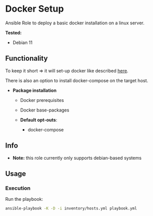 # Docker Setup
Ansible Role to deploy a basic docker installation on a linux server.


**Tested:**
* Debian 11

## Functionality

To keep it short => it will set-up docker like described [here](https://docs.docker.com/engine/install/debian/).

There is also an option to install docker-compose on the target host.

* **Package installation**
  * Docker prerequisites
  * Docker base-packages


  * **Default opt-outs**:
    * docker-compose

## Info

* **Note:** this role currently only supports debian-based systems

## Usage

### Execution

Run the playbook:
```bash
ansible-playbook -K -D -i inventory/hosts.yml playbook.yml
```
